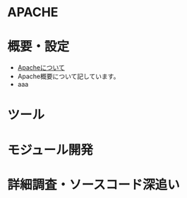 APACHE
====

# 概要・設定
* [Apacheについて](Apacheについて)
 * Apache概要について記しています。
  * aaa


# ツール


# モジュール開発


# 詳細調査・ソースコード深追い

